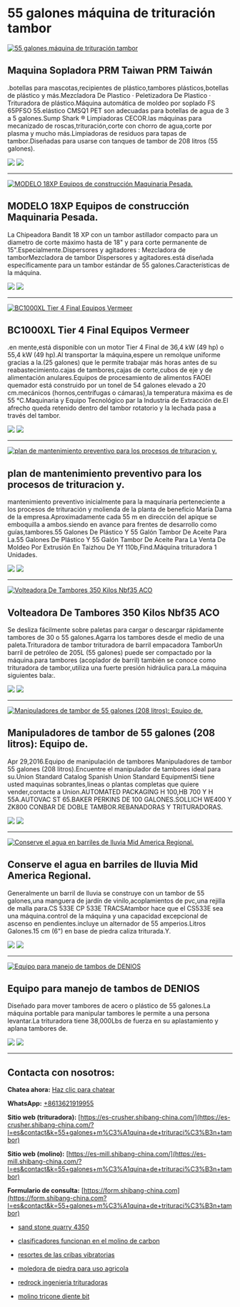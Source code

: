 # 55 galones máquina de trituración tambor

<a href="https://swt.shibang-china.com/?l=es&img&k=55+galones+m%C3%A1quina+de+trituraci%C3%B3n+tambor" target="_blank">![55 galones máquina de trituración tambor](http://static.shibang-china.com/all-800x300/893.jpg)</a>

## Maquina Sopladora PRM Taiwan PRM Taiwán
.botellas para mascotas,recipientes de plástico,tambores plásticos,botellas de plástico y más.Mezcladora De Plastico &middot; Peletizadora De Plastico &middot; Trituradora de plástico.Máquina automática de moldeo por soplado FS 65PFSO 55.elástico CMSQ1 PET son adecuadas para botellas de agua de 3 a 5 galones.Sump Shark ® Limpiadoras CECOR.las máquinas para mecanizado de roscas,trituración,corte con chorro de agua,corte por plasma y mucho más.Limpiadoras de residuos para tapas de tambor.Diseñadas para usarse con tanques de tambor de 208 litros (55 galones).


<a href="https://whatsapp.shibangsoft.com/WhatsApp.php" target="_blank" title="WhatsApp">![](http://static.shibang-china.com/icon/whatsapp.png)</a> <a href="https://swt.shibang-china.com/?l=es&icon&k=55+galones+m%C3%A1quina+de+trituraci%C3%B3n+tambor" target="_blank">![](http://static.shibang-china.com/icon/chat-es.png)</a>

---

<a href="https://swt.shibang-china.com/?l=es&img&k=55+galones+m%C3%A1quina+de+trituraci%C3%B3n+tambor" target="_blank">![MODELO 18XP Equipos de construcción Maquinaria Pesada.](http://static.shibang-china.com/all-800x300/927.jpg)</a>

## MODELO 18XP Equipos de construcción Maquinaria Pesada.
La Chipeadora Bandit 18 XP con un tambor astillador compacto para un diametro de corte máximo hasta de 18&quot; y para corte permanente de 15&quot;.Especialmente.Dispersores y agitadores : Mezcladora de tamborMezcladora de tambor Dispersores y agitadores.está diseñada específicamente para un tambor estándar de 55 galones.Características de la máquina.


<a href="https://whatsapp.shibangsoft.com/WhatsApp.php" target="_blank" title="WhatsApp">![](http://static.shibang-china.com/icon/whatsapp.png)</a> <a href="https://swt.shibang-china.com/?l=es&icon&k=55+galones+m%C3%A1quina+de+trituraci%C3%B3n+tambor" target="_blank">![](http://static.shibang-china.com/icon/chat-es.png)</a>

---

<a href="https://swt.shibang-china.com/?l=es&img&k=55+galones+m%C3%A1quina+de+trituraci%C3%B3n+tambor" target="_blank">![BC1000XL Tier 4 Final Equipos Vermeer](http://static.shibang-china.com/all-800x300/184.jpg)</a>

## BC1000XL Tier 4 Final Equipos Vermeer
.en mente,está disponible con un motor Tier 4 Final de 36,4 kW (49 hp) o 55,4 kW (49 hp).Al transportar la máquina,espere un remolque uniforme gracias a la.(25 galones) que le permite trabajar más horas antes de su reabastecimiento.cajas de tambores,cajas de corte,cubos de eje y de alimentación anulares.Equipos de procesamiento de alimentos FAOEl quemador está construido por un tonel de 54 galones elevado a 20 cm.mecánicos (hornos,centrífugas o cámaras),la temperatura máxima es de 55 °C.Maquinaria y Equipo Tecnológico par la Industria de Extracción de.El afrecho queda retenido dentro del tambor rotatorio y la lechada pasa a través del tambor.


<a href="https://whatsapp.shibangsoft.com/WhatsApp.php" target="_blank" title="WhatsApp">![](http://static.shibang-china.com/icon/whatsapp.png)</a> <a href="https://swt.shibang-china.com/?l=es&icon&k=55+galones+m%C3%A1quina+de+trituraci%C3%B3n+tambor" target="_blank">![](http://static.shibang-china.com/icon/chat-es.png)</a>

---

<a href="https://swt.shibang-china.com/?l=es&img&k=55+galones+m%C3%A1quina+de+trituraci%C3%B3n+tambor" target="_blank">![plan de mantenimiento preventivo para los procesos de trituracion y.](http://static.shibang-china.com/all-800x300/680.jpg)</a>

## plan de mantenimiento preventivo para los procesos de trituracion y.
mantenimiento preventivo inicialmente para la maquinaria perteneciente a los procesos de trituración y molienda de la planta de beneficio María Dama de la empresa.Aproximadamente cada 55 m en dirección del apique se emboquilla a ambos.siendo en avance para frentes de desarrollo como guías,tambores.55 Galones De Plástico Y 55 Galón Tambor De Aceite Para La.55 Galones De Plástico Y 55 Galón Tambor De Aceite Para La Venta De Moldeo Por Extrusión En Taizhou De Yf 110b,Find.Máquina trituradora 1 Unidades.


<a href="https://whatsapp.shibangsoft.com/WhatsApp.php" target="_blank" title="WhatsApp">![](http://static.shibang-china.com/icon/whatsapp.png)</a> <a href="https://swt.shibang-china.com/?l=es&icon&k=55+galones+m%C3%A1quina+de+trituraci%C3%B3n+tambor" target="_blank">![](http://static.shibang-china.com/icon/chat-es.png)</a>

---

<a href="https://swt.shibang-china.com/?l=es&img&k=55+galones+m%C3%A1quina+de+trituraci%C3%B3n+tambor" target="_blank">![Volteadora De Tambores 350 Kilos Nbf35 ACO](http://static.shibang-china.com/all-800x300/1303.jpg)</a>

## Volteadora De Tambores 350 Kilos Nbf35 ACO
Se desliza fácilmente sobre paletas para cargar o descargar rápidamente tambores de 30 o 55 galones.Agarra los tambores desde el medio de una paleta.Trituradora de tambor trituradora de barril empacadora TamborUn barril de petróleo de 205L (55 galones) puede ser compactado por la máquina.para tambores (acoplador de barril) también se conoce como trituradora de tambor,utiliza una fuerte presión hidráulica para.La máquina siguientes bala:.


<a href="https://whatsapp.shibangsoft.com/WhatsApp.php" target="_blank" title="WhatsApp">![](http://static.shibang-china.com/icon/whatsapp.png)</a> <a href="https://swt.shibang-china.com/?l=es&icon&k=55+galones+m%C3%A1quina+de+trituraci%C3%B3n+tambor" target="_blank">![](http://static.shibang-china.com/icon/chat-es.png)</a>

---

<a href="https://swt.shibang-china.com/?l=es&img&k=55+galones+m%C3%A1quina+de+trituraci%C3%B3n+tambor" target="_blank">![Manipuladores de tambor de 55 galones (208 litros): Equipo de.](http://static.shibang-china.com/all-800x300/1234.jpg)</a>

## Manipuladores de tambor de 55 galones (208 litros): Equipo de.
Apr 29,2016.Equipo de manipulación de tambores Manipuladores de tambor 55 galones (208 litros).Encuentre el manipulador de tambores ideal para su.Union Standard Catalog Spanish Union Standard EquipmentSi tiene usted maquinas sobrantes,lineas o plantas completas que quiere vender,contacte a Union.AUTOMATED PACKAGING H 100,HB 700 Y H 55A.AUTOVAC ST 65.BAKER PERKINS DE 100 GALONES.SOLLICH WE400 Y ZK800 CONBAR DE DOBLE TAMBOR.REBANADORAS Y TRITURADORAS.


<a href="https://whatsapp.shibangsoft.com/WhatsApp.php" target="_blank" title="WhatsApp">![](http://static.shibang-china.com/icon/whatsapp.png)</a> <a href="https://swt.shibang-china.com/?l=es&icon&k=55+galones+m%C3%A1quina+de+trituraci%C3%B3n+tambor" target="_blank">![](http://static.shibang-china.com/icon/chat-es.png)</a>

---

<a href="https://swt.shibang-china.com/?l=es&img&k=55+galones+m%C3%A1quina+de+trituraci%C3%B3n+tambor" target="_blank">![Conserve el agua en barriles de lluvia Mid America Regional.](http://static.shibang-china.com/all-800x300/764.jpg)</a>

## Conserve el agua en barriles de lluvia Mid America Regional.
Generalmente un barril de lluvia se construye con un tambor de 55 galones,una manguera de jardín de vinilo,acoplamientos de pvc,una rejilla de malla para.CS 533E CP 533E TRACSAtambor hace que el CS533E sea una máquina.control de la máquina y una capacidad excepcional de ascenso en pendientes.incluye un alternador de 55 amperios.Litros Galones.15 cm (6&quot;) en base de piedra caliza triturada.Y.


<a href="https://whatsapp.shibangsoft.com/WhatsApp.php" target="_blank" title="WhatsApp">![](http://static.shibang-china.com/icon/whatsapp.png)</a> <a href="https://swt.shibang-china.com/?l=es&icon&k=55+galones+m%C3%A1quina+de+trituraci%C3%B3n+tambor" target="_blank">![](http://static.shibang-china.com/icon/chat-es.png)</a>

---

<a href="https://swt.shibang-china.com/?l=es&img&k=55+galones+m%C3%A1quina+de+trituraci%C3%B3n+tambor" target="_blank">![Equipo para manejo de tambos de DENIOS](http://static.shibang-china.com/all-800x300/791.jpg)</a>

## Equipo para manejo de tambos de DENIOS
Diseñado para mover tambores de acero o plástico de 55 galones.La máquina portable para manipular tambores le permite a una persona levantar.La trituradora tiene 38,000Lbs de fuerza en su aplastamiento y aplana tambores de.

<a href="https://whatsapp.shibangsoft.com/WhatsApp.php" target="_blank" title="WhatsApp">![](http://static.shibang-china.com/icon/whatsapp.png)</a> <a href="https://swt.shibang-china.com/?l=es&icon&k=55+galones+m%C3%A1quina+de+trituraci%C3%B3n+tambor" target="_blank">![](http://static.shibang-china.com/icon/chat-es.png)</a>

---
## Contacta con nosotros:

**Chatea ahora:** [Haz clic para chatear](https://swt.shibang-china.com?l=es&contact&k=55+galones+m%C3%A1quina+de+trituraci%C3%B3n+tambor)

**WhatsApp:**  [+8613621919955](https://whatsapp.shibangsoft.com/WhatsApp.php)

**Sitio web (trituradora):** [https://es-crusher.shibang-china.com/](https://es-crusher.shibang-china.com/?l=es&contact&k=55+galones+m%C3%A1quina+de+trituraci%C3%B3n+tambor)

**Sitio web (molino):** [https://es-mill.shibang-china.com/](https://es-mill.shibang-china.com/?l=es&contact&k=55+galones+m%C3%A1quina+de+trituraci%C3%B3n+tambor)

**Formulario de consulta:** [https://form.shibang-china.com](https://form.shibang-china.com?l=es&contact&k=55+galones+m%C3%A1quina+de+trituraci%C3%B3n+tambor)

* [sand stone quarry 4350](../58/sand%20stone%20quarry%204350.md)

* [clasificadores funcionan en el molino de carbon](../61/clasificadores%20funcionan%20en%20el%20molino%20de%20carbon.md)

* [resortes de las cribas vibratorias](../65/resortes%20de%20las%20cribas%20vibratorias.md)

* [moledora de piedra para uso agricola](../51/moledora%20de%20piedra%20para%20uso%20agricola.md)

* [redrock ingenieria trituradoras](../65/redrock%20ingenieria%20trituradoras.md)

* [molino tricone diente bit](../64/molino%20tricone%20diente%20bit.md)
